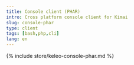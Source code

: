 ```yaml
---
title: Console client (PHAR)
intro: Cross platform console client for Kimai
slug: console-phar
type: client
tags: [bash,php,cli]
lang: en
---
```


{% include store/keleo-console-phar.md %}
